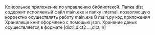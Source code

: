 Консольное приложение по управлению библиотекой.
Папка dist содержит исполяемый файл main.exe и папку internal, позволяющую корректно осуществлять работу main.exe
В main.py код приложения
Хранилище книг оформлено с помощью json. Хранение даных осуществляется в формате [dict1,dict2 ...,dict_n]
